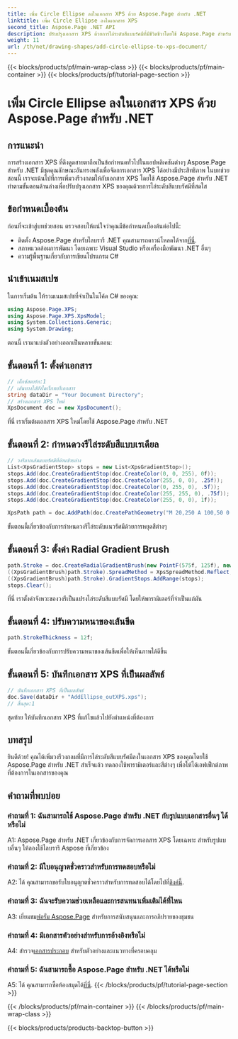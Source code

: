 ```yaml
---
title: เพิ่ม Circle Ellipse ลงในเอกสาร XPS ด้วย Aspose.Page สำหรับ .NET
linktitle: เพิ่ม Circle Ellipse ลงในเอกสาร XPS
second_title: Aspose.Page .NET API
description: ปรับปรุงเอกสาร XPS ด้วยการไล่ระดับสีแบบรัศมีที่มีชีวิตชีวาโดยใช้ Aspose.Page สำหรับ .NET ปฏิบัติตามคำแนะนำทีละขั้นตอนของเราเพื่อรับเอฟเฟ็กต์ภาพที่น่าทึ่ง
weight: 11
url: /th/net/drawing-shapes/add-circle-ellipse-to-xps-document/
---
```


{{< blocks/products/pf/main-wrap-class >}}
{{< blocks/products/pf/main-container >}}
{{< blocks/products/pf/tutorial-page-section >}}

# เพิ่ม Circle Ellipse ลงในเอกสาร XPS ด้วย Aspose.Page สำหรับ .NET

## การแนะนำ

การสร้างเอกสาร XPS ที่ดึงดูดสายตาถือเป็นข้อกำหนดทั่วไปในแอปพลิเคชันต่างๆ Aspose.Page สำหรับ .NET มีชุดคุณลักษณะอันทรงพลังเพื่อจัดการเอกสาร XPS ได้อย่างมีประสิทธิภาพ ในบทช่วยสอนนี้ เราจะเน้นไปที่การเพิ่มวงรีวงกลมให้กับเอกสาร XPS โดยใช้ Aspose.Page สำหรับ .NET ทำตามขั้นตอนด้านล่างเพื่อปรับปรุงเอกสาร XPS ของคุณด้วยการไล่ระดับสีแบบรัศมีที่สดใส

## ข้อกำหนดเบื้องต้น

ก่อนที่จะเข้าสู่บทช่วยสอน ตรวจสอบให้แน่ใจว่าคุณมีข้อกำหนดเบื้องต้นต่อไปนี้:

-  ติดตั้ง Aspose.Page สำหรับไลบรารี .NET คุณสามารถดาวน์โหลดได้จาก[ที่นี่](https://releases.aspose.com/page/net/).
- สภาพแวดล้อมการพัฒนา โดยเฉพาะ Visual Studio หรือเครื่องมือพัฒนา .NET อื่นๆ
- ความรู้พื้นฐานเกี่ยวกับการเขียนโปรแกรม C#

## นำเข้าเนมสเปซ

ในการเริ่มต้น ให้รวมเนมสเปซที่จำเป็นในโค้ด C# ของคุณ:

```csharp
using Aspose.Page.XPS;
using Aspose.Page.XPS.XpsModel;
using System.Collections.Generic;
using System.Drawing;
```

ตอนนี้ เรามาแบ่งตัวอย่างออกเป็นหลายขั้นตอน:

## ขั้นตอนที่ 1: ตั้งค่าเอกสาร

```csharp
// เอ็กซ์สตาร์ท:1
// เส้นทางไปยังไดเร็กทอรีเอกสาร
string dataDir = "Your Document Directory";
// สร้างเอกสาร XPS ใหม่
XpsDocument doc = new XpsDocument();
```

ที่นี่ เราเริ่มต้นเอกสาร XPS ใหม่โดยใช้ Aspose.Page สำหรับ .NET

## ขั้นตอนที่ 2: กำหนดวงรีไล่ระดับสีแบบเรเดียล

```csharp
// วงรีลากเส้นแบบรัศมีที่ด้านซ้ายล่าง
List<XpsGradientStop> stops = new List<XpsGradientStop>();
stops.Add(doc.CreateGradientStop(doc.CreateColor(0, 0, 255), 0f));
stops.Add(doc.CreateGradientStop(doc.CreateColor(255, 0, 0), .25f));
stops.Add(doc.CreateGradientStop(doc.CreateColor(0, 255, 0), .5f));
stops.Add(doc.CreateGradientStop(doc.CreateColor(255, 255, 0), .75f));
stops.Add(doc.CreateGradientStop(doc.CreateColor(255, 0, 0), 1f));

XpsPath path = doc.AddPath(doc.CreatePathGeometry("M 20,250 A 100,50 0 1 1 220,250 100,50 0 1 1 20,250"));
```

ขั้นตอนนี้เกี่ยวข้องกับการกำหนดวงรีไล่ระดับแนวรัศมีด้วยการหยุดสีต่างๆ

## ขั้นตอนที่ 3: ตั้งค่า Radial Gradient Brush

```csharp
path.Stroke = doc.CreateRadialGradientBrush(new PointF(575f, 125f), new PointF(575f, 100f), 75f, 50f);
((XpsGradientBrush)path.Stroke).SpreadMethod = XpsSpreadMethod.Reflect;
((XpsGradientBrush)path.Stroke).GradientStops.AddRange(stops);
stops.Clear();
```

ที่นี่ เราตั้งค่าจังหวะของวงรีเป็นแปรงไล่ระดับสีแบบรัศมี โดยให้พารามิเตอร์ที่จำเป็นแก่มัน

## ขั้นตอนที่ 4: ปรับความหนาของเส้นขีด

```csharp
path.StrokeThickness = 12f;
```

ขั้นตอนนี้เกี่ยวข้องกับการปรับความหนาของเส้นขีดเพื่อให้เห็นภาพได้ดีขึ้น

## ขั้นตอนที่ 5: บันทึกเอกสาร XPS ที่เป็นผลลัพธ์

```csharp
// บันทึกเอกสาร XPS ที่เป็นผลลัพธ์
doc.Save(dataDir + "AddEllipse_outXPS.xps");
// สิ้นสุด:1
```

สุดท้าย ให้บันทึกเอกสาร XPS ที่แก้ไขแล้วไปยังตำแหน่งที่ต้องการ

## บทสรุป

ยินดีด้วย! คุณได้เพิ่มวงรีวงกลมที่มีการไล่ระดับสีแบบรัศมีลงในเอกสาร XPS ของคุณโดยใช้ Aspose.Page สำหรับ .NET สำเร็จแล้ว ทดลองใช้พารามิเตอร์และสีต่างๆ เพื่อให้ได้เอฟเฟ็กต์ภาพที่ต้องการในเอกสารของคุณ

## คำถามที่พบบ่อย

### คำถามที่ 1: ฉันสามารถใช้ Aspose.Page สำหรับ .NET กับรูปแบบเอกสารอื่นๆ ได้หรือไม่

A1: Aspose.Page สำหรับ .NET เกี่ยวข้องกับการจัดการเอกสาร XPS โดยเฉพาะ สำหรับรูปแบบอื่นๆ ให้ลองใช้ไลบรารี Aspose ที่เกี่ยวข้อง

### คำถามที่ 2: มีใบอนุญาตชั่วคราวสำหรับการทดสอบหรือไม่

 A2: ได้ คุณสามารถขอรับใบอนุญาตชั่วคราวสำหรับการทดสอบได้โดยไปที่[ลิงค์นี้](https://purchase.aspose.com/temporary-license/).

### คำถามที่ 3: ฉันจะรับความช่วยเหลือและการสนทนาเพิ่มเติมได้ที่ไหน

 A3: เยี่ยมชม[ฟอรั่ม Aspose.Page](https://forum.aspose.com/c/page/39) สำหรับการสนับสนุนและการอภิปรายของชุมชน

### คำถามที่ 4: มีเอกสารตัวอย่างสำหรับการอ้างอิงหรือไม่

 A4: สำรวจ[เอกสารประกอบ](https://reference.aspose.com/page/net/) สำหรับตัวอย่างและแนวทางที่ครอบคลุม

### คำถามที่ 5: ฉันสามารถซื้อ Aspose.Page สำหรับ .NET ได้หรือไม่

 A5: ได้ คุณสามารถซื้อห้องสมุดได้[ที่นี่](https://purchase.aspose.com/buy).
{{< /blocks/products/pf/tutorial-page-section >}}

{{< /blocks/products/pf/main-container >}}
{{< /blocks/products/pf/main-wrap-class >}}

{{< blocks/products/products-backtop-button >}}

